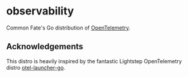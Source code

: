 # observability

Common Fate's Go distribution of [OpenTelemetry](https://opentelemetry.io/).

## Acknowledgements

This distro is heavily inspired by the fantastic Lightstep OpenTelemetry distro [otel-launcher-go](https://github.com/lightstep/otel-launcher-go).
